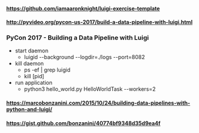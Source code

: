 #### https://github.com/iamaaronknight/luigi-exercise-template
#### http://pyvideo.org/pycon-us-2017/build-a-data-pipeline-with-luigi.html

### PyCon 2017 - Building a Data Pipeline with Luigi
- start daemon
    - luigid --background --logdir=./logs --port=8082
- kill daemon
    - ps -ef | grep luigid
    - kill [pid]
- run application
    - python3 hello_world.py HelloWorldTask --workers=2

#### https://marcobonzanini.com/2015/10/24/building-data-pipelines-with-python-and-luigi/
#### https://gist.github.com/bonzanini/40774bf9348d35d9ea4f



